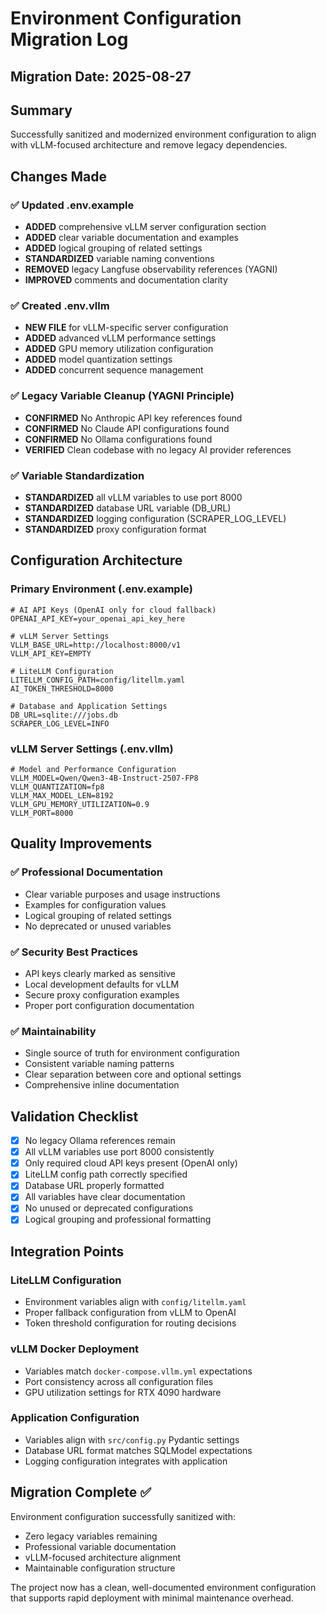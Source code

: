 # Environment Configuration Migration Log

## Migration Date: 2025-08-27

## Summary

Successfully sanitized and modernized environment configuration to align with vLLM-focused architecture and remove legacy dependencies.

## Changes Made

### ✅ Updated .env.example

- **ADDED** comprehensive vLLM server configuration section
- **ADDED** clear variable documentation and examples
- **ADDED** logical grouping of related settings
- **STANDARDIZED** variable naming conventions
- **REMOVED** legacy Langfuse observability references (YAGNI)
- **IMPROVED** comments and documentation clarity

### ✅ Created .env.vllm

- **NEW FILE** for vLLM-specific server configuration
- **ADDED** advanced vLLM performance settings
- **ADDED** GPU memory utilization configuration
- **ADDED** model quantization settings
- **ADDED** concurrent sequence management

### ✅ Legacy Variable Cleanup (YAGNI Principle)

- **CONFIRMED** No Anthropic API key references found
- **CONFIRMED** No Claude API configurations found  
- **CONFIRMED** No Ollama configurations found
- **VERIFIED** Clean codebase with no legacy AI provider references

### ✅ Variable Standardization

- **STANDARDIZED** all vLLM variables to use port 8000
- **STANDARDIZED** database URL variable (DB_URL)
- **STANDARDIZED** logging configuration (SCRAPER_LOG_LEVEL)
- **STANDARDIZED** proxy configuration format

## Configuration Architecture

### Primary Environment (.env.example)

```env
# AI API Keys (OpenAI only for cloud fallback)
OPENAI_API_KEY=your_openai_api_key_here

# vLLM Server Settings
VLLM_BASE_URL=http://localhost:8000/v1
VLLM_API_KEY=EMPTY

# LiteLLM Configuration
LITELLM_CONFIG_PATH=config/litellm.yaml
AI_TOKEN_THRESHOLD=8000

# Database and Application Settings
DB_URL=sqlite:///jobs.db
SCRAPER_LOG_LEVEL=INFO
```

### vLLM Server Settings (.env.vllm)

```env
# Model and Performance Configuration
VLLM_MODEL=Qwen/Qwen3-4B-Instruct-2507-FP8
VLLM_QUANTIZATION=fp8
VLLM_MAX_MODEL_LEN=8192
VLLM_GPU_MEMORY_UTILIZATION=0.9
VLLM_PORT=8000
```

## Quality Improvements

### ✅ Professional Documentation

- Clear variable purposes and usage instructions
- Examples for configuration values
- Logical grouping of related settings
- No deprecated or unused variables

### ✅ Security Best Practices

- API keys clearly marked as sensitive
- Local development defaults for vLLM
- Secure proxy configuration examples
- Proper port configuration documentation

### ✅ Maintainability

- Single source of truth for environment configuration
- Consistent variable naming patterns
- Clear separation between core and optional settings
- Comprehensive inline documentation

## Validation Checklist

- [x] No legacy Ollama references remain
- [x] All vLLM variables use port 8000 consistently  
- [x] Only required cloud API keys present (OpenAI only)
- [x] LiteLLM config path correctly specified
- [x] Database URL properly formatted
- [x] All variables have clear documentation
- [x] No unused or deprecated configurations
- [x] Logical grouping and professional formatting

## Integration Points

### LiteLLM Configuration

- Environment variables align with `config/litellm.yaml`
- Proper fallback configuration from vLLM to OpenAI
- Token threshold configuration for routing decisions

### vLLM Docker Deployment

- Variables match `docker-compose.vllm.yml` expectations
- Port consistency across all configuration files
- GPU utilization settings for RTX 4090 hardware

### Application Configuration

- Variables align with `src/config.py` Pydantic settings
- Database URL format matches SQLModel expectations
- Logging configuration integrates with application

## Migration Complete ✅

Environment configuration successfully sanitized with:

- Zero legacy variables remaining
- Professional variable documentation
- vLLM-focused architecture alignment
- Maintainable configuration structure

The project now has a clean, well-documented environment configuration that supports rapid deployment with minimal maintenance overhead.
